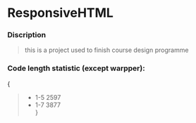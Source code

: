 # ResponsiveHTML
### Discription
> this is a project used to finish course design programme
### Code length statistic (except warpper):<br>
{
> * 1-5    2597<br>
> * 1-7    3877<br>
}